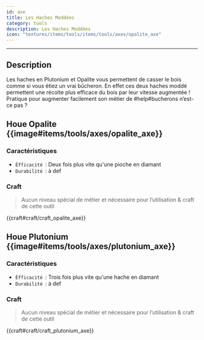 ```yaml
---
id: axe
title: Les Haches Moddées
category: tools
description: Les Haches Moddées
icon: "textures/items/tools/items/tools/axes/opalite_axe"
---
```

___
## Description

Les haches en Plutonium et Opalite vous permettent de casser le bois comme si vous étiez un vrai bûcheron. 
En effet ces deux haches moddé permettent une récolte plus efficace du bois par leur vitesse augmentée ! 
Pratique pour augmenter facilement son métier de #help#bucherons n’est-ce pas ? 

## Houe Opalite {{image#items/tools/axes/opalite_axe}}

### Caractéristiques

- ``Éfficacité ``: Deux fois plus vite qu'une pioche en diamant 
- ``Durabilité ``: à def 

### Craft 

> Aucun niveau spécial de métier et nécessaire pour l’utilisation & craft de cette outil

{{craft#craft/craft_opalite_axe}} 

## Houe Plutonium {{image#items/tools/axes/plutonium_axe}}

### Caractéristiques

- ``Éfficacité ``: Trois fois plus vite qu'une hache en diamant 
- ``Durabilité ``: à def 

### Craft 

> Aucun niveau spécial de métier et nécessaire pour l’utilisation & craft de cette outil

{{craft#craft/craft_plutonium_axe}} 
